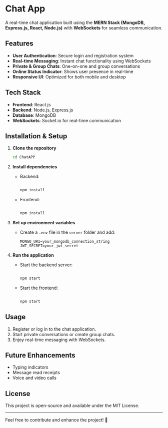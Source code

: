 # Chat App

A real-time chat application built using the **MERN Stack (MongoDB, Express.js, React, Node.js)** with **WebSockets** for seamless communication.

## Features
- **User Authentication**: Secure login and registration system
- **Real-time Messaging**: Instant chat functionality using WebSockets
- **Private & Group Chats**: One-on-one and group conversations
- **Online Status Indicator**: Shows user presence in real-time
- **Responsive UI**: Optimized for both mobile and desktop

## Tech Stack
- **Frontend**: React.js
- **Backend**: Node.js, Express.js
- **Database**: MongoDB
- **WebSockets**: Socket.io for real-time communication

## Installation & Setup

1. **Clone the repository**
   ```bash
   cd ChatAPP
   ```

2. **Install dependencies**
   - Backend:
     ```bash
     
     npm install
     ```
   - Frontend:
     ```bash
     
     npm install
     ```

3. **Set up environment variables**
   - Create a `.env` file in the `server` folder and add:
     ```
     MONGO_URI=your_mongodb_connection_string
     JWT_SECRET=your_jwt_secret
     ```

4. **Run the application**
   - Start the backend server:
     ```bash
     
     npm start
     ```
   - Start the frontend:
     ```bash
     
     npm start
     ```

## Usage
1. Register or log in to the chat application.
2. Start private conversations or create group chats.
3. Enjoy real-time messaging with WebSockets.

## Future Enhancements
- Typing indicators
- Message read receipts
- Voice and video calls

## License
This project is open-source and available under the MIT License.

---
Feel free to contribute and enhance the project! 🚀

